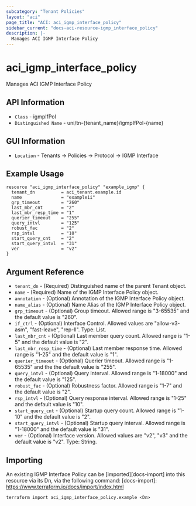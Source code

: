 ```yaml
---
subcategory: "Tenant Policies"
layout: "aci"
page_title: "ACI: aci_igmp_interface_policy"
sidebar_current: "docs-aci-resource-igmp_interface_policy"
description: |-
  Manages ACI IGMP Interface Policy
---
```


# aci_igmp_interface_policy #

Manages ACI IGMP Interface Policy

## API Information ##

* `Class` - igmpIfPol
* `Distinguished Name` - uni/tn-{tenant_name}/igmpIfPol-{name}

## GUI Information ##

* `Location` - Tenants -> Policies -> Protocol -> IGMP Interface

## Example Usage ##

```hcl
resource "aci_igmp_interface_policy" "example_igmp" {
  tenant_dn          = aci_tenant.example.id
  name               = "exampleii"
  grp_timeout        = "260"
  last_mbr_cnt       = "2"
  last_mbr_resp_time = "1"
  querier_timeout    = "255"
  query_intvl        = "125"
  robust_fac         = "2"
  rsp_intvl          = "10"
  start_query_cnt    = "2"
  start_query_intvl  = "31"
  ver                = "v2"
}
```

## Argument Reference ##

* `tenant_dn` - (Required) Distinguished name of the parent Tenant object.
* `name` - (Required) Name of the IGMP Interface Policy object.
* `annotation` - (Optional) Annotation of the IGMP Interface Policy object.
* `name_alias` - (Optional) Name Alias of the IGMP Interface Policy object.
* `grp_timeout` - (Optional) Group timeout. Allowed range is "3-65535" and the default value is "260".
* `if_ctrl` - (Optional) Interface Control. Allowed values are "allow-v3-asm", "fast-leave", "rep-ll".  Type: List.
* `last_mbr_cnt` - (Optional) Last member query count. Allowed range is "1-5" and the default value is "2".
* `last_mbr_resp_time` - (Optional) Last member response time. Allowed range is "1-25" and the default value is "1".
* `querier_timeout` - (Optional) Querier timeout. Allowed range is "1-65535" and the the default value is "255".
* `query_intvl` - (Optional) Query interval. Allowed range is "1-18000" and the default value is "125".
* `robust_fac` - (Optional) Robustness factor. Allowed range is "1-7" and the default value is "2".
* `rsp_intvl` - (Optional) Query response interval. Allowed range is "1-25" and the default value is "10".
* `start_query_cnt` - (Optional) Startup query count. Allowed range is "1-10" and the default value is "2".
* `start_query_intvl` - (Optional) Startup query interval. Allowed range is "1-18000" and the default value is "31".
* `ver` - (Optional) Interface version. Allowed values are "v2", "v3" and the default value is "v2". Type: String.


## Importing ##

An existing IGMP Interface Policy can be [imported][docs-import] into this resource via its Dn, via the following command:
[docs-import]: https://www.terraform.io/docs/import/index.html

```
terraform import aci_igmp_interface_policy.example <Dn>
```
